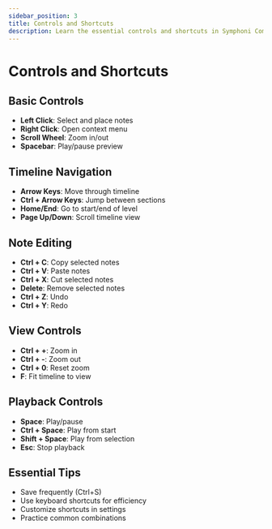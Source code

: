 ```yaml
---
sidebar_position: 3
title: Controls and Shortcuts
description: Learn the essential controls and shortcuts in Symphoni Composer
---
```


# Controls and Shortcuts

## Basic Controls
- **Left Click**: Select and place notes
- **Right Click**: Open context menu
- **Scroll Wheel**: Zoom in/out
- **Spacebar**: Play/pause preview

## Timeline Navigation
- **Arrow Keys**: Move through timeline
- **Ctrl + Arrow Keys**: Jump between sections
- **Home/End**: Go to start/end of level
- **Page Up/Down**: Scroll timeline view

## Note Editing
- **Ctrl + C**: Copy selected notes
- **Ctrl + V**: Paste notes
- **Ctrl + X**: Cut selected notes
- **Delete**: Remove selected notes
- **Ctrl + Z**: Undo
- **Ctrl + Y**: Redo

## View Controls
- **Ctrl + +**: Zoom in
- **Ctrl + -**: Zoom out
- **Ctrl + 0**: Reset zoom
- **F**: Fit timeline to view

## Playback Controls
- **Space**: Play/pause
- **Ctrl + Space**: Play from start
- **Shift + Space**: Play from selection
- **Esc**: Stop playback

## Essential Tips
- Save frequently (Ctrl+S)
- Use keyboard shortcuts for efficiency
- Customize shortcuts in settings
- Practice common combinations 
